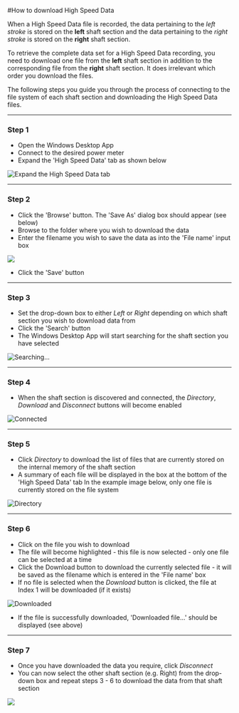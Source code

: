 #How to download High Speed Data

When a High Speed Data file is recorded, the data pertaining to the _left stroke_ is stored on the **left** shaft section and the data pertaining to the _right stroke_ is stored on the **right** shaft section.

To retrieve the complete data set for a High Speed Data recording, you need to download one file from the **left** shaft section in addition to the corresponding file from the **right** shaft section. It does irrelevant which order you download the files.

The following steps you guide you through the process of connecting to the file system of each shaft section and downloading the High Speed Data files. 

---

### Step 1
* Open the Windows Desktop App
* Connect to the desired power meter
* Expand the 'High Speed Data' tab as shown below

![Expand the High Speed Data tab](assets/high-speed-data-tab.png)

---

### Step 2
* Click the 'Browse' button. The 'Save As' dialog box should appear (see below)
* Browse to the folder where you wish to download the data
* Enter the filename you wish to save the data as into the 'File name' input box

![](assets/example-file-name.png)

* Click the 'Save' button

---

### Step 3
* Set the drop-down box to either _Left_ or _Right_ depending on which shaft section you wish to download data from 
* Click the 'Search' button
* The Windows Desktop App will start searching for the shaft section you have selected

![Searching...](assets/search.png)

---

### Step 4
* When the shaft section is discovered and connected, the _Directory_, _Download_ and _Disconnect_ buttons will become enabled

![Connected](assets/connected.png)

---

### Step 5
* Click _Directory_ to download the list of files that are currently stored on the internal memory of the shaft section
* A summary of each file will be displayed in the box at the bottom of the 'High Speed Data' tab
In the example image below, only one file is currently stored on the file system

![Directory](assets/directory-download.png)

---

### Step 6
* Click on the file you wish to download
* The file will become highlighted - this file is now selected - only one file can be selected at a time
* Click the Download button to download the currently selected file - it will be saved as the filename which is entered in the 'File name' box
* If no file is selected when the _Download_ button is clicked, the file at Index 1 will be downloaded (if it exists)

![Downloaded](assets/downloaded.png)

* If the file is successfully downloaded, 'Downloaded file...' should be displayed (see above)

---

### Step 7
* Once you have downloaded the data you require, click _Disconnect_
* You can now select the other shaft section (e.g. Right) from the drop-down box and repeat steps 3 - 6 to download the data from that shaft section

![](assets/search-right.png)

